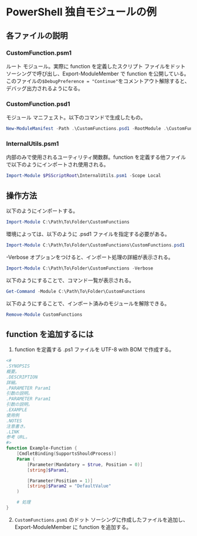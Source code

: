 # PowerShell 独自モジュールの例
## 各ファイルの説明
### CustomFunction.psm1
ルート モジュール。実際に function を定義したスクリプト ファイルをドット ソーシングで呼び出し、Export-ModuleMember で function を公開している。このファイルの`$DebugPreference = "Continue"`をコメントアウト解除すると、デバッグ出力されるようになる。
### CustomFunction.psd1
モジュール マニフェスト。以下のコマンドで生成したもの。
```powershell
New-ModuleManifest -Path .\CustomFunctions.psd1 -RootModule .\CustomFunctions.psm1
```
### InternalUtils.psm1
内部のみで使用されるユーティリティ関数群。function を定義する他ファイルで以下のようにインポートされ使用される。
```powershell
Import-Module $PSScriptRoot\InternalUtils.psm1 -Scope Local 
```

## 操作方法
以下のようにインポートする。
```powershell
Import-Module C:\Path\To\Folder\CustomFunctions
```
環境によっては、以下のように .psd1 ファイルを指定する必要がある。
```powershell
Import-Module C:\Path\To\Folder\CustomFunctions\CustomFunctions.psd1
```
-Verbose オプションをつけると、インポート処理の詳細が表示される。
```powershell
Import-Module C:\Path\To\Folder\CustomFunctions -Verbose
```
以下のようにすることで、コマンド一覧が表示される。
```powershell
Get-Command -Module C:\Path\To\Folder\CustomFunctions
```
以下のようにすることで、インポート済みのモジュールを解除できる。
```powershell
Remove-Module CustomFunctions
```

## function を追加するには
1. function を定義する .ps1 ファイルを UTF-8 with BOM で作成する。
```powershell
<#
.SYNOPSIS
概要。
.DESCRIPTION
詳細。
.PARAMETER Param1
引数の説明。
.PARAMETER Param1
引数の説明。
.EXAMPLE
使用例
.NOTES
注意書き。
.LINK
参考 URL。
#>
function Example-Function {
    [CmdletBinding(SupportsShouldProcess)]
    Param (
        [Parameter(Mandatory = $true, Position = 0)]
        [string]$Param1,

        [Parameter(Position = 1)]
        [string]$Param2 = "DefaultValue"
    )

    # 処理
}
```
2. `CustomFunctions.psm1` のドット ソーシングに作成したファイルを追加し、Export-ModuleMember に function を追加する。